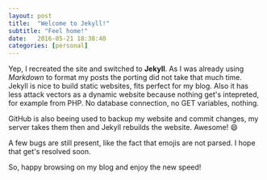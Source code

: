 ```yaml
---
layout: post
title:  "Welcome to Jekyll!"
subtitle: "Feel home!"
date:   2016-05-21 18:38:40
categories: [personal]
---
```


Yep, I recreated the site and switched to **Jekyll**. As I was already using *Markdown* to format my posts the porting did not take that much time. Jekyll is nice to build static websites, fits perfect for my blog.
Also it has less attack vectors as a dynamic website because nothing get's intepreted, for example from PHP. No database connection, no GET variables, nothing.
 
GitHub is also beeing used to backup my website and commit changes, my server takes them then and Jekyll rebuilds the website. Awesome! :smile:
 
A few bugs are still present, like the fact that emojis are not parsed. I hope that get's resolved soon.
 
So, happy browsing on my blog and enjoy the new speed!